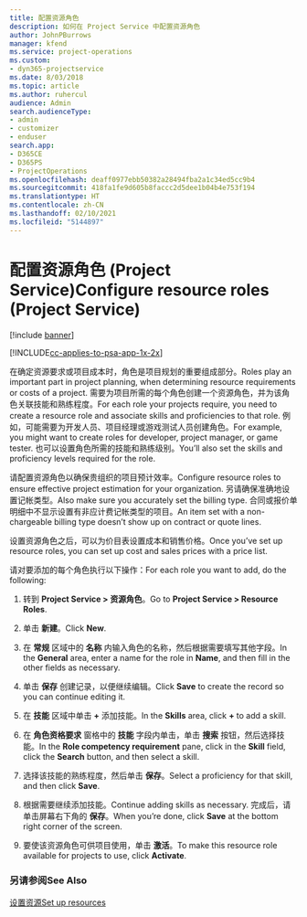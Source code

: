 ```yaml
---
title: 配置资源角色
description: 如何在 Project Service 中配置资源角色
author: JohnPBurrows
manager: kfend
ms.service: project-operations
ms.custom:
- dyn365-projectservice
ms.date: 8/03/2018
ms.topic: article
ms.author: ruhercul
audience: Admin
search.audienceType:
- admin
- customizer
- enduser
search.app:
- D365CE
- D365PS
- ProjectOperations
ms.openlocfilehash: deaff0977ebb50382a28494fba2a1c34ed5cc9b4
ms.sourcegitcommit: 418fa1fe9d605b8faccc2d5dee1b04b4e753f194
ms.translationtype: HT
ms.contentlocale: zh-CN
ms.lasthandoff: 02/10/2021
ms.locfileid: "5144897"
---
```

# <a name="configure-resource-roles-project-service"></a><span data-ttu-id="82878-103">配置资源角色 (Project Service)</span><span class="sxs-lookup"><span data-stu-id="82878-103">Configure resource roles (Project Service)</span></span>

[!include [banner](../includes/psa-now-project-operations.md)]

[!INCLUDE[cc-applies-to-psa-app-1x-2x](../includes/cc-applies-to-psa-app-1x-2x.md)]

<span data-ttu-id="82878-104">在确定资源要求或项目成本时，角色是项目规划的重要组成部分。</span><span class="sxs-lookup"><span data-stu-id="82878-104">Roles play an important part in project planning, when determining resource requirements or costs of a project.</span></span> <span data-ttu-id="82878-105">需要为项目所需的每个角色创建一个资源角色，并为该角色关联技能和熟练程度。</span><span class="sxs-lookup"><span data-stu-id="82878-105">For each role your projects require, you need to create a resource role and associate skills and proficiencies to that role.</span></span> <span data-ttu-id="82878-106">例如，可能需要为开发人员、项目经理或游戏测试人员创建角色。</span><span class="sxs-lookup"><span data-stu-id="82878-106">For example, you might want to create roles for developer, project manager, or game tester.</span></span> <span data-ttu-id="82878-107">也可以设置角色所需的技能和熟练级别。</span><span class="sxs-lookup"><span data-stu-id="82878-107">You’ll also set the skills and proficiency levels required for the role.</span></span>  
  
 <span data-ttu-id="82878-108">请配置资源角色以确保贵组织的项目预计效率。</span><span class="sxs-lookup"><span data-stu-id="82878-108">Configure resource roles to ensure effective project estimation for your organization.</span></span>  <span data-ttu-id="82878-109">另请确保准确地设置记帐类型。</span><span class="sxs-lookup"><span data-stu-id="82878-109">Also make sure you accurately set the billing type.</span></span> <span data-ttu-id="82878-110">合同或报价单明细中不显示设置有非应计费记帐类型的项目。</span><span class="sxs-lookup"><span data-stu-id="82878-110">An item set with a non-chargeable billing type doesn’t show up on contract or quote lines.</span></span>  
  
 <span data-ttu-id="82878-111">设置资源角色之后，可以为价目表设置成本和销售价格。</span><span class="sxs-lookup"><span data-stu-id="82878-111">Once you’ve set up resource roles, you can set up cost and sales prices with a price list.</span></span>  
  
 <span data-ttu-id="82878-112">请对要添加的每个角色执行以下操作：</span><span class="sxs-lookup"><span data-stu-id="82878-112">For each role you want to add, do the following:</span></span>  
  
1.  <span data-ttu-id="82878-113">转到 **Project Service > 资源角色**。</span><span class="sxs-lookup"><span data-stu-id="82878-113">Go to **Project Service > Resource Roles**.</span></span>  
  
2.  <span data-ttu-id="82878-114">单击 **新建**。</span><span class="sxs-lookup"><span data-stu-id="82878-114">Click **New**.</span></span>  
  
3.  <span data-ttu-id="82878-115">在 **常规** 区域中的 **名称** 内输入角色的名称，然后根据需要填写其他字段。</span><span class="sxs-lookup"><span data-stu-id="82878-115">In the **General** area, enter a name for the role in **Name**, and then fill in the other fields as necessary.</span></span>  
  
4.  <span data-ttu-id="82878-116">单击 **保存** 创建记录，以便继续编辑。</span><span class="sxs-lookup"><span data-stu-id="82878-116">Click **Save** to create the record so you can continue editing it.</span></span>  
  
5.  <span data-ttu-id="82878-117">在 **技能** 区域中单击 **+** 添加技能。</span><span class="sxs-lookup"><span data-stu-id="82878-117">In the **Skills** area, click **+** to add a skill.</span></span>  
  
6.  <span data-ttu-id="82878-118">在 **角色资格要求** 窗格中的 **技能** 字段内单击，单击 **搜索** 按钮，然后选择技能。</span><span class="sxs-lookup"><span data-stu-id="82878-118">In the **Role competency requirement** pane, click in the **Skill** field, click the **Search** button, and then select a skill.</span></span>  
  
7.  <span data-ttu-id="82878-119">选择该技能的熟练程度，然后单击 **保存**。</span><span class="sxs-lookup"><span data-stu-id="82878-119">Select a proficiency for that skill, and then click **Save**.</span></span>  
  
8.  <span data-ttu-id="82878-120">根据需要继续添加技能。</span><span class="sxs-lookup"><span data-stu-id="82878-120">Continue adding skills as necessary.</span></span> <span data-ttu-id="82878-121">完成后，请单击屏幕右下角的 **保存**。</span><span class="sxs-lookup"><span data-stu-id="82878-121">When you’re done, click **Save** at the bottom right corner of the screen.</span></span>  
  
9. <span data-ttu-id="82878-122">要使该资源角色可供项目使用，单击 **激活**。</span><span class="sxs-lookup"><span data-stu-id="82878-122">To make this resource role available for projects to use, click **Activate**.</span></span>  
  
### <a name="see-also"></a><span data-ttu-id="82878-123">另请参阅</span><span class="sxs-lookup"><span data-stu-id="82878-123">See Also</span></span>  
 [<span data-ttu-id="82878-124">设置资源</span><span class="sxs-lookup"><span data-stu-id="82878-124">Set up resources</span></span>](../psa/set-up-resources.md)
